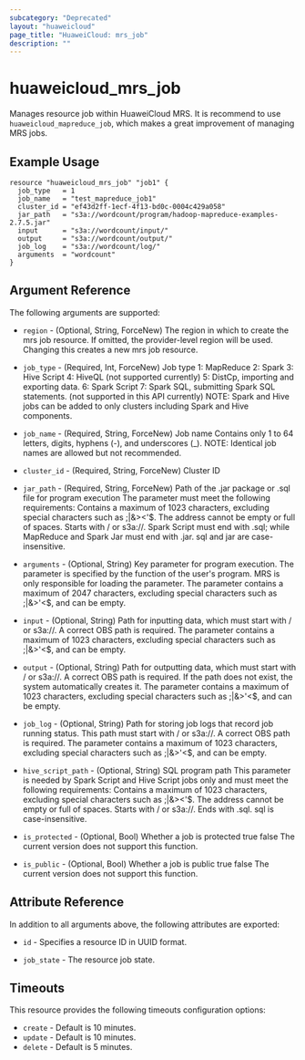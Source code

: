 ```yaml
---
subcategory: "Deprecated"
layout: "huaweicloud"
page_title: "HuaweiCloud: mrs_job"
description: ""
---
```


# huaweicloud\_mrs\_job

Manages resource job within HuaweiCloud MRS. It is recommend to use `huaweicloud_mapreduce_job`, which makes a great
improvement of managing MRS jobs.

## Example Usage

```hcl
resource "huaweicloud_mrs_job" "job1" {
  job_type   = 1
  job_name   = "test_mapreduce_job1"
  cluster_id = "ef43d2ff-1ecf-4f13-bd0c-0004c429a058"
  jar_path   = "s3a://wordcount/program/hadoop-mapreduce-examples-2.7.5.jar"
  input      = "s3a://wordcount/input/"
  output     = "s3a://wordcount/output/"
  job_log    = "s3a://wordcount/log/"
  arguments  = "wordcount"
}
```

## Argument Reference

The following arguments are supported:

* `region` - (Optional, String, ForceNew) The region in which to create the mrs job resource. If omitted, the
  provider-level region will be used. Changing this creates a new mrs job resource.

* `job_type` - (Required, Int, ForceNew) Job type 1: MapReduce 2: Spark 3: Hive Script 4: HiveQL
  (not supported currently) 5: DistCp, importing and exporting data. 6: Spark Script 7: Spark SQL, submitting Spark SQL
  statements. (not supported in this API currently) NOTE: Spark and Hive jobs can be added to only clusters including
  Spark and Hive components.

* `job_name` - (Required, String, ForceNew) Job name Contains only 1 to 64 letters, digits, hyphens
  (-), and underscores (_). NOTE: Identical job names are allowed but not recommended.

* `cluster_id` - (Required, String, ForceNew) Cluster ID

* `jar_path` - (Required, String, ForceNew) Path of the .jar package or .sql file for program execution The parameter
  must meet the following requirements: Contains a maximum of 1023 characters, excluding special characters such as
  ;|&><'$. The address cannot be empty or full of spaces. Starts with / or s3a://. Spark Script must end with .sql;
  while MapReduce and Spark Jar must end with .jar. sql and jar are case-insensitive.

* `arguments` - (Optional, String) Key parameter for program execution. The parameter is specified by the function of
  the user's program. MRS is only responsible for loading the parameter. The parameter contains a maximum of 2047
  characters, excluding special characters such as ;|&>'<$, and can be empty.

* `input` - (Optional, String) Path for inputting data, which must start with / or s3a://. A correct OBS path is
  required. The parameter contains a maximum of 1023 characters, excluding special characters such as ;|&>'<$, and can
  be empty.

* `output` - (Optional, String) Path for outputting data, which must start with / or s3a://. A correct OBS path is
  required. If the path does not exist, the system automatically creates it. The parameter contains a maximum of 1023
  characters, excluding special characters such as ;|&>'<$, and can be empty.

* `job_log` - (Optional, String) Path for storing job logs that record job running status. This path must start with /
  or s3a://. A correct OBS path is required. The parameter contains a maximum of 1023 characters, excluding special
  characters such as ;|&>'<$, and can be empty.

* `hive_script_path` - (Optional, String) SQL program path This parameter is needed by Spark Script and Hive Script jobs
  only and must meet the following requirements:
  Contains a maximum of 1023 characters, excluding special characters such as ;|&><'$. The address cannot be empty or
  full of spaces. Starts with / or s3a://. Ends with .sql. sql is case-insensitive.

* `is_protected` - (Optional, Bool) Whether a job is protected true false The current version does not support this
  function.

* `is_public` - (Optional, Bool) Whether a job is public true false The current version does not support this function.

## Attribute Reference

In addition to all arguments above, the following attributes are exported:

* `id` - Specifies a resource ID in UUID format.

* `job_state` - The resource job state.

## Timeouts

This resource provides the following timeouts configuration options:

* `create` - Default is 10 minutes.
* `update` - Default is 10 minutes.
* `delete` - Default is 5 minutes.
